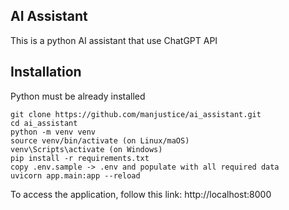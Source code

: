 ## AI Assistant
This is a python AI assistant that use ChatGPT API


## Installation

Python must be already installed

```shell
git clone https://github.com/manjustice/ai_assistant.git
cd ai_assistant
python -m venv venv
source venv/bin/activate (on Linux/maOS)
venv\Scripts\activate (on Windows)
pip install -r requirements.txt
copy .env.sample -> .env and populate with all required data
uvicorn app.main:app --reload
```
To access the application, follow this link: http://localhost:8000
